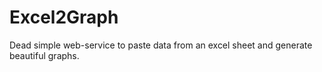 # Excel2Graph

Dead simple web-service to paste data from an excel sheet and generate beautiful graphs.

